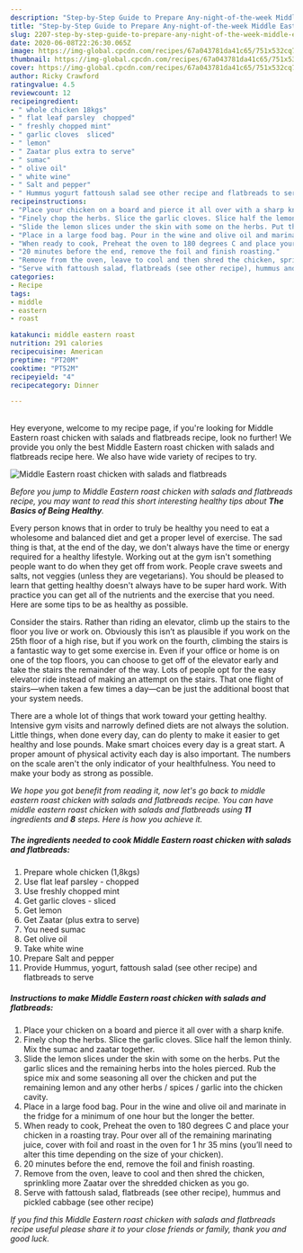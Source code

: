 ```yaml
---
description: "Step-by-Step Guide to Prepare Any-night-of-the-week Middle Eastern roast chicken with salads and flatbreads"
title: "Step-by-Step Guide to Prepare Any-night-of-the-week Middle Eastern roast chicken with salads and flatbreads"
slug: 2207-step-by-step-guide-to-prepare-any-night-of-the-week-middle-eastern-roast-chicken-with-salads-and-flatbreads
date: 2020-06-08T22:26:30.065Z
image: https://img-global.cpcdn.com/recipes/67a043781da41c65/751x532cq70/middle-eastern-roast-chicken-with-salads-and-flatbreads-recipe-main-photo.jpg
thumbnail: https://img-global.cpcdn.com/recipes/67a043781da41c65/751x532cq70/middle-eastern-roast-chicken-with-salads-and-flatbreads-recipe-main-photo.jpg
cover: https://img-global.cpcdn.com/recipes/67a043781da41c65/751x532cq70/middle-eastern-roast-chicken-with-salads-and-flatbreads-recipe-main-photo.jpg
author: Ricky Crawford
ratingvalue: 4.5
reviewcount: 12
recipeingredient:
- " whole chicken 18kgs"
- " flat leaf parsley  chopped"
- " freshly chopped mint"
- " garlic cloves  sliced"
- " lemon"
- " Zaatar plus extra to serve"
- " sumac"
- " olive oil"
- " white wine"
- " Salt and pepper"
- " Hummus yogurt fattoush salad see other recipe and flatbreads to serve"
recipeinstructions:
- "Place your chicken on a board and pierce it all over with a sharp knife."
- "Finely chop the herbs. Slice the garlic cloves. Slice half the lemon thinly. Mix the sumac and zaatar together."
- "Slide the lemon slices under the skin with some on the herbs. Put the garlic slices and the remaining herbs into the holes pierced. Rub the spice mix and some seasoning all over the chicken and put the remaining lemon and any other herbs / spices / garlic into the chicken cavity."
- "Place in a large food bag. Pour in the wine and olive oil and marinate in the fridge for a minimum of one hour but the longer the better."
- "When ready to cook, Preheat the oven to 180 degrees C and place your chicken in a roasting tray. Pour over all of the remaining marinating juice, cover with foil and roast in the oven for 1 hr 35 mins (you’ll need to alter this time depending on the size of your chicken)."
- "20 minutes before the end, remove the foil and finish roasting."
- "Remove from the oven, leave to cool and then shred the chicken, sprinkling more Zaatar over the shredded chicken as you go."
- "Serve with fattoush salad, flatbreads (see other recipe), hummus and pickled cabbage (see other recipe)"
categories:
- Recipe
tags:
- middle
- eastern
- roast

katakunci: middle eastern roast 
nutrition: 291 calories
recipecuisine: American
preptime: "PT20M"
cooktime: "PT52M"
recipeyield: "4"
recipecategory: Dinner

---
```

<br>
Hey everyone, welcome to my recipe page, if you're looking for Middle Eastern roast chicken with salads and flatbreads recipe, look no further! We provide you only the best Middle Eastern roast chicken with salads and flatbreads recipe here. We also have wide variety of recipes to try.
<br>


![Middle Eastern roast chicken with salads and flatbreads](https://img-global.cpcdn.com/recipes/67a043781da41c65/751x532cq70/middle-eastern-roast-chicken-with-salads-and-flatbreads-recipe-main-photo.jpg)

<i>Before you jump to Middle Eastern roast chicken with salads and flatbreads recipe, you may want to read this short interesting healthy tips about <strong>The Basics of Being Healthy</strong>.</i>

Every person knows that in order to truly be healthy you need to eat a wholesome and balanced diet and get a proper level of exercise. The sad thing is that, at the end of the day, we don't always have the time or energy required for a healthy lifestyle. Working out at the gym isn't something people want to do when they get off from work. People crave sweets and salts, not veggies (unless they are vegetarians). You should be pleased to learn that getting healthy doesn't always have to be super hard work. With practice you can get all of the nutrients and the exercise that you need. Here are some tips to be as healthy as possible.

Consider the stairs. Rather than riding an elevator, climb up the stairs to the floor you live or work on. Obviously this isn’t as plausible if you work on the 25th floor of a high rise, but if you work on the fourth, climbing the stairs is a fantastic way to get some exercise in. Even if your office or home is on one of the top floors, you can choose to get off of the elevator early and take the stairs the remainder of the way. Lots of people opt for the easy elevator ride instead of making an attempt on the stairs. That one flight of stairs—when taken a few times a day—can be just the additional boost that your system needs. 

There are a whole lot of things that work toward your getting healthy. Intensive gym visits and narrowly defined diets are not always the solution. Little things, when done every day, can do plenty to make it easier to get healthy and lose pounds. Make smart choices every day is a great start. A proper amount of physical activity each day is also important. The numbers on the scale aren't the only indicator of your healthfulness. You need to make your body as strong as possible. 


<i>We hope you got benefit from reading it, now let's go back to middle eastern roast chicken with salads and flatbreads recipe. You can have middle eastern roast chicken with salads and flatbreads using <strong>11</strong> ingredients and <strong>8</strong> steps. Here is how you achieve it.
</i>

##### The ingredients needed to cook Middle Eastern roast chicken with salads and flatbreads:

1. Prepare  whole chicken (1,8kgs)
1. Use  flat leaf parsley - chopped
1. Use  freshly chopped mint
1. Get  garlic cloves - sliced
1. Get  lemon
1. Get  Zaatar (plus extra to serve)
1. You need  sumac
1. Get  olive oil
1. Take  white wine
1. Prepare  Salt and pepper
1. Provide  Hummus, yogurt, fattoush salad (see other recipe) and flatbreads to serve


##### Instructions to make Middle Eastern roast chicken with salads and flatbreads:

1. Place your chicken on a board and pierce it all over with a sharp knife.
1. Finely chop the herbs. Slice the garlic cloves. Slice half the lemon thinly. Mix the sumac and zaatar together.
1. Slide the lemon slices under the skin with some on the herbs. Put the garlic slices and the remaining herbs into the holes pierced. Rub the spice mix and some seasoning all over the chicken and put the remaining lemon and any other herbs / spices / garlic into the chicken cavity.
1. Place in a large food bag. Pour in the wine and olive oil and marinate in the fridge for a minimum of one hour but the longer the better.
1. When ready to cook, Preheat the oven to 180 degrees C and place your chicken in a roasting tray. Pour over all of the remaining marinating juice, cover with foil and roast in the oven for 1 hr 35 mins (you’ll need to alter this time depending on the size of your chicken).
1. 20 minutes before the end, remove the foil and finish roasting.
1. Remove from the oven, leave to cool and then shred the chicken, sprinkling more Zaatar over the shredded chicken as you go.
1. Serve with fattoush salad, flatbreads (see other recipe), hummus and pickled cabbage (see other recipe)


<i>If you find this Middle Eastern roast chicken with salads and flatbreads recipe useful please share it to your close friends or family, thank you and good luck.</i>
